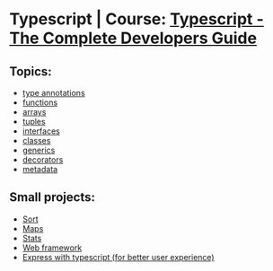 # Typescript | Course: [Typescript - The Complete Developers Guide][course-url]

## Topics:

- [type annotations][branch-stephen-type-annotations]
- [functions][branch-stephen-functions]
- [arrays][branch-stephen-arrays]
- [tuples][branch-stephen-tuples]
- [interfaces][branch-stephen-interfaces]
- [classes][branch-stephen-classes]
- [generics][branch-stephen-generics]
- [decorators][branch-stephen-decorators]
- [metadata][branch-stephen-metadata]

## Small projects:

- [Sort][branch-stephen-sort]
- [Maps][branch-stephen-maps]
- [Stats][branch-stephen-stats]
- [Web framework][branch-stephen-web-framework]
- [Express with typescript (for better user experience)][branch-stephen-express-with-typescript]

[course-url]: https://www.udemy.com/course/typescript-the-complete-developers-guide/
[branch-stephen-type-annotations]: https://github.com/Anik7303/typescript-basics/tree/stephen-section-3-type-annotations
[branch-stephen-functions]: https://github.com/Anik7303/typescript-basics/tree/stephen-section-4-functions
[branch-stephen-arrays]: https://github.com/Anik7303/typescript-basics/tree/stephen-section-5-arrays
[branch-stephen-tuples]: https://github.com/Anik7303/typescript-basics/tree/stephen-section-6-tuples
[branch-stephen-interfaces]: https://github.com/Anik7303/typescript-basics/tree/stephen-section-7-interfaces
[branch-stephen-classes]: https://github.com/Anik7303/typescript-basics/tree/stephen-section-8-classes
[branch-stephen-generics]: https://github.com/Anik7303/typescript-basics/tree/stephen-section-12-generics
[branch-stephen-decorators]: https://github.com/Anik7303/typescript-basics/tree/stephen-section-15-decorators
[branch-stephen-metadata]: https://github.com/Anik7303/typescript-basics/tree/stephen-section-16-metadata
[branch-stephen-sort]: https://github.com/Anik7303/typescript-basics/tree/stephen-sort
[branch-stephen-maps]: https://github.com/Anik7303/typescript-basics/tree/stephen-maps
[branch-stephen-stats]: https://github.com/Anik7303/typescript-basics/tree/stephen-stats
[branch-stephen-web-framework]: https://github.com/Anik7303/typescript-basics/tree/stephen-web-framework
[branch-stephen-express-with-typescript]: https://github.com/Anik7303/typescript-basics/tree/stephen-express-with-typescript
